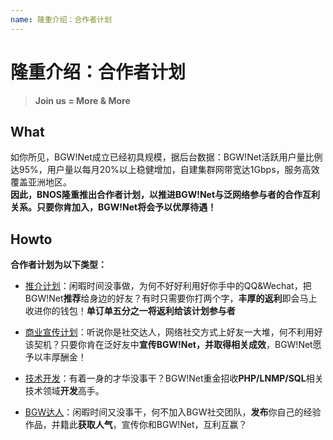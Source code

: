 ```yaml
---
name: 隆重介绍：合作者计划
---
```


# 隆重介绍：合作者计划

> **Join us = More & More**

## What
如你所见，BGW!Net成立已经初具规模，据后台数据：BGW!Net活跃用户量比例达95%，用户量以每月20%以上稳健增加，自建集群网带宽达1Gbps，服务高效覆盖亚洲地区。  
**因此，BNOS隆重推出合作者计划，以推进BGW!Net与泛网络参与者的合作互利关系。只要你肯加入，BGW!Net将会予以优厚待遇！**

## Howto
**合作者计划为以下类型：**

- [推介计划][1]：闲暇时间没事做，为何不好好利用好你手中的QQ&Wechat，把BGW!Net**推荐**给身边的好友？有时只需要你打两个字，**丰厚的返利**即会马上收进你的钱包！**单订单五分之一将返利给该计划参与者**

- [商业宣传计划][2]：听说你是社交达人，网络社交方式上好友一大堆，何不利用好该契机？只要你肯在泛好友中**宣传BGW!Net，并取得相关成效**，BGW!Net愿予以丰厚酬金！

- [技术开发][3]：有着一身的才华没事干？BGW!Net重金招收**PHP/LNMP/SQL**相关技术领域**开发**高手。

- [BGW达人][4]：闲暇时间又没事干，何不加入BGW社交团队，**发布**你自己的经验作品，并籍此**获取人气**，宣传你和BGW!Net，互利互赢？


  [1]: https://support.frankjun.com/docs/whatsmore/invite
  [2]: https://support.frankjun.com/docs/contact
  [3]: https://support.frankjun.com/docs/contact
  [4]: https://support.frankjun.com/docs/contact
